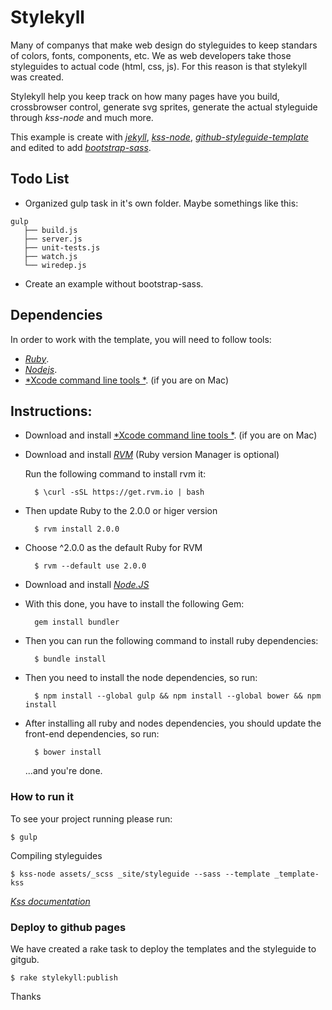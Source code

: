 # Stylekyll  

Many of companys that make web design do styleguides to keep standars of colors, fonts, components, etc. We as web developers take those styleguides to actual code (html, css, js). For this reason is that stylekyll was created.

Stylekyll help you keep track on how many pages have you build, crossbrowser control, generate svg sprites, generate the actual styleguide through *kss-node* and much more.

This example is create with [*jekyll*](https://github.com/shakyShane/jekyll-gulp-sass-browser-sync),
[*kss-node*](https://github.com/kss-node/kss-node),
[*github-styleguide-template*](https://github.com/1026/kss-node-template-such-as-github) and edited to add 
[*bootstrap-sass*](https://github.com/twbs/bootstrap-sass).

## Todo List

* Organized gulp task in it's own folder. Maybe somethings like this:
``` 
gulp
   ├── build.js
   ├── server.js
   ├── unit-tests.js
   ├── watch.js
   └── wiredep.js
```
* Create an example without bootstrap-sass. 


## Dependencies

In order to work with the template, you will need to follow tools:
- [*Ruby*](https://www.ruby-lang.org/en/).
- [*Nodejs*](http://nodejs.org/).
- [*Xcode command line tools *](https://developer.apple.com/xcode/). (if you are on Mac)


## Instructions:

* Download and install [*Xcode command line tools *](https://developer.apple.com/xcode/). (if you are on Mac)

* Download and install [*RVM*](https://rvm.io/rvm/install) (Ruby version Manager is optional)

    Run the following command to install rvm it:

        $ \curl -sSL https://get.rvm.io | bash

* Then update Ruby to the 2.0.0 or higer version 

        $ rvm install 2.0.0

* Choose ^2.0.0 as the default Ruby for RVM

        $ rvm --default use 2.0.0

* Download and install [*Node.JS*](http://nodejs.org/)

* With this done, you have to install the following Gem:
    
        gem install bundler

* Then you can run the following command to install ruby dependencies:
    
        $ bundle install


* Then you need to install the node dependencies, so run:

        $ npm install --global gulp && npm install --global bower && npm install

* After installing all ruby and nodes dependencies, you should update the front-end dependencies, so run:

        $ bower install
        
    ...and you're done. 
    
### How to run it

To see your project running please run:

    $ gulp

Compiling styleguides 
    
    $ kss-node assets/_scss _site/styleguide --sass --template _template-kss 

[*Kss documentation*](http://warpspire.com/kss/syntax/)


### Deploy to github pages

We have created a rake task to deploy the templates and the styleguide to gitgub.

    $ rake stylekyll:publish


Thanks
